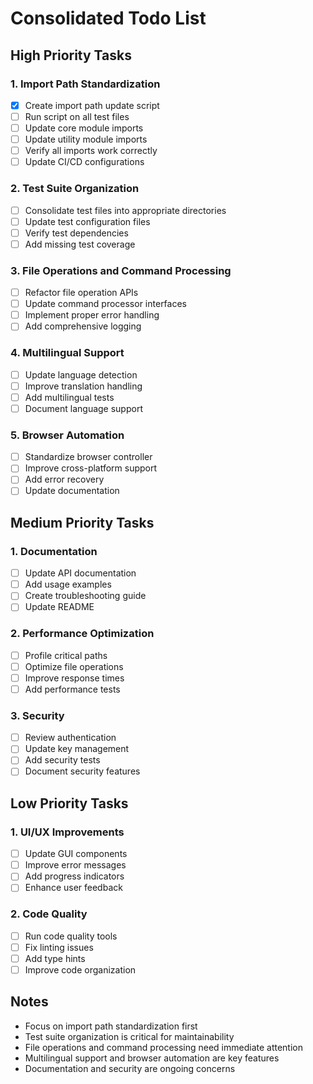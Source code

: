 # Consolidated Todo List

## High Priority Tasks

### 1. Import Path Standardization
- [x] Create import path update script
- [ ] Run script on all test files
- [ ] Update core module imports
- [ ] Update utility module imports
- [ ] Verify all imports work correctly
- [ ] Update CI/CD configurations

### 2. Test Suite Organization
- [ ] Consolidate test files into appropriate directories
- [ ] Update test configuration files
- [ ] Verify test dependencies
- [ ] Add missing test coverage

### 3. File Operations and Command Processing
- [ ] Refactor file operation APIs
- [ ] Update command processor interfaces
- [ ] Implement proper error handling
- [ ] Add comprehensive logging

### 4. Multilingual Support
- [ ] Update language detection
- [ ] Improve translation handling
- [ ] Add multilingual tests
- [ ] Document language support

### 5. Browser Automation
- [ ] Standardize browser controller
- [ ] Improve cross-platform support
- [ ] Add error recovery
- [ ] Update documentation

## Medium Priority Tasks

### 1. Documentation
- [ ] Update API documentation
- [ ] Add usage examples
- [ ] Create troubleshooting guide
- [ ] Update README

### 2. Performance Optimization
- [ ] Profile critical paths
- [ ] Optimize file operations
- [ ] Improve response times
- [ ] Add performance tests

### 3. Security
- [ ] Review authentication
- [ ] Update key management
- [ ] Add security tests
- [ ] Document security features

## Low Priority Tasks

### 1. UI/UX Improvements
- [ ] Update GUI components
- [ ] Improve error messages
- [ ] Add progress indicators
- [ ] Enhance user feedback

### 2. Code Quality
- [ ] Run code quality tools
- [ ] Fix linting issues
- [ ] Add type hints
- [ ] Improve code organization

## Notes
- Focus on import path standardization first
- Test suite organization is critical for maintainability
- File operations and command processing need immediate attention
- Multilingual support and browser automation are key features
- Documentation and security are ongoing concerns 